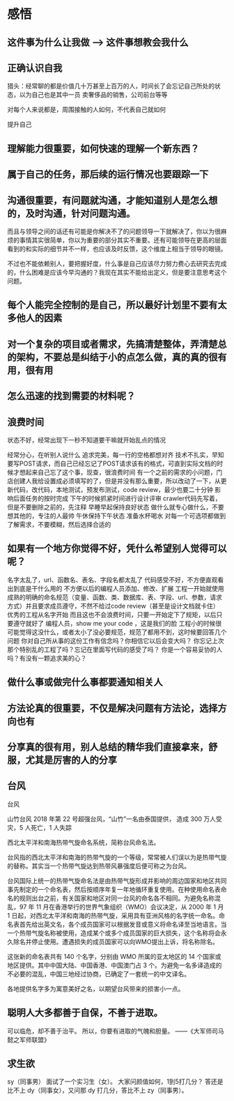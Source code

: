 # 感悟

## 这件事为什么让我做  -->  这件事想教会我什么

## 正确认识自我

猎头：经常聊的都是价值几十万甚至上百万的人，时间长了会忘记自己所处的状态，以为自己也是其中一员
卖奢侈品的销售，公司前台等等

对每个人来说都是，周围接触的人如何，不代表自己就如何

提升自己

## 理解能力很重要，如何快速的理解一个新东西？

## 属于自己的任务，那后续的运行情况也要跟踪一下

## 沟通很重要，有问题就沟通，才能知道别人是怎么想的，及时沟通，针对问题沟通。

而且与领导之间的话还有可能是你解决不了的问题领导一下就解决了，你以为很麻烦的事情其实很简单，你以为重要的部分其实不重要。还有可能领导在更高的层面看到的和实际的细节并不一样，也应该及时反馈，这个维度上相当于领导的眼镜。

不过也不能依赖别人，要把握好度，什么事是自己应该尽力努力费心去研究去完成的，什么困难是应该今早沟通的？我现在其实不能给出定义，但是要注意思考这个问题。

## 每个人能完全控制的是自己，所以最好计划里不要有太多他人的因素

## 对一个复杂的项目或者需求，先搞清楚整体，弄清楚总的架构，不要总是纠结于小的点怎么做，真的真的很有用，很有用

## 怎么迅速的找到需要的材料呢？

## 浪费时间

状态不好，经常出现下一秒不知道要干嘛就开始乱点的情况

经常分心，在听别人说什么
追求完美，每一行的空格都想对齐
技术不扎实，早知要写POST请求，而自己已经忘记了POST请求该有的格式，可直到实际文档的时候才想起来自己忘了这个事，现查，很浪费时间
有一个之前的需求的小问题，门店创建人我给设置成必须填写的了，但是并没有那么重要，所以改动了一下，从更新代码，改代码，本地测试，预发布测试，code review，最少也要二十分钟
影响后面任务的按时完成
下午的时候抓紧时间进行设计评审
crawler代码先写着，但是不要删除之前的，先注释
早睡早起保持良好状态
做什么就专心做什么，不要想其他的，专注的人最帅
午休保持下午状态
准备水杯喝水
对每一个可选项都做到了解需求，不要模糊，然后选择合适的

## 如果有一个地方你觉得不好，凭什么希望别人觉得可以呢？

名字太乱了，url、函数名、表名、字段名都太乱了
代码感受不好，不方便直观看出到底是干什么用的
不方便以后的编程人员添加、修改、扩展
工程一开始就使用成熟的明确的命名规范（变量、函数、类、数据库、表、字段、url、参数，请求方式）并且要求成员遵守，不然不给过code review（甚至是设计文档就卡住）
优秀的工程从名字开始
而且这也不会浪费时间，只要一开始定下了规矩，以后只要遵守就好了
编程人员，show me your code ，这是我们的脸
工程小的时候很可能觉得这没什么，或者太小了没必要规范，规范了都用不到，这时候要回答几个问题
你对自己所从事的这份工作有信念吗？你相信它以后会变大吗？
你忘记上次那个特别乱的工程了吗？忘记在里面写代码的感受了吗？
你是一个容易妥协的人吗？有没有一颗追求美的心？

## 做什么事或做完什么事都要通知相关人

## 方法论真的很重要，不仅是解决问题有方法论，选择方向也有

## 分享真的很有用，别人总结的精华我们直接拿来，舒服，尤其是厉害的人的分享

## 台风

台风

山竹台风 2018 年第 22 号超强台风，“山竹”一名由泰国提供，
造成 300 万人受灾，5 人死亡，1 人失踪

西北太平洋和南海热带气旋命名系统，简称台风命名法。

台风指的西北太平洋和南海的热带气旋的一个等级，常常被人们误以为是热带气旋的替称。其实当一个热带气旋达到热带风暴强度后便可称之为台风。

台风国际上统一的热带气旋命名法是由热带气旋形成并影响的周边国家和地区共同事先制定的一个命名表，然后按顺序年复一年地循环重复使用。在种使用命名表命名的规则出台之前，有关国家和地区对同一台风的命名各不相同。为避免名称混乱，97 年 11 月在香港举行的世界气象组织（WMO）会议决定，从 2000 年 1 月 1 日起，对西北太平洋和南海的热带气旋，采用具有亚洲风格的名字统一命名。命名表首先给出英文名，各个成员国家可以根据发音或意义将命名译至当地语言。当一个热带气旋名称被使用，造成某个或多个成员国家的巨大损失，这个名称将会永久除名并停止使用。遭遇损失的成员国家可以向WMO提出上诉，将名称除名。

这张新的命名表共有 140 个名字，分别由 WMO 所属的亚太地区的 14 个国家或地区提供。其中中国大陆、中国香港、中国澳门占 3 个。为避免一名多译造成的不必要的混乱，中国三地经过协商，已确定了一套统一的中文译名。

各地提供名字多为寓意美好之名，以期望台风带来的损害小一点。

## 聪明人大多都善于自保，不善于进取。

可以临危，却不善于治平。
所以，你要有进取的气魄和胆量。
——《大军师司马懿之军师联盟》

## 求生欲

sy（同事男） 面试了一个实习生（女）。
大家问颜值如何，1到5打几分？
答还是比不上 dy（同事女），又问那 dy 打几分，答比不上 zy（同事男）。